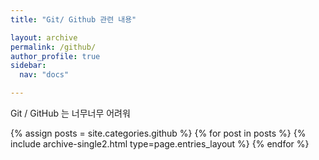 ```yaml
---
title: "Git/ Github 관련 내용"

layout: archive
permalink: /github/
author_profile: true
sidebar:
  nav: "docs"

---
```

Git / GitHub 는 너무너무 어려워

{% assign posts = site.categories.github %}
{% for post in posts %} {% include archive-single2.html type=page.entries_layout %} {% endfor %}

